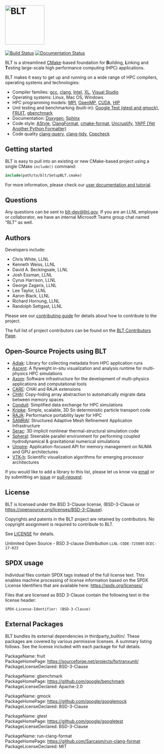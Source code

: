 # <img src="/share/blt/logo/blt_logo.png?raw=true" width="128" valign="middle" alt="BLT"/>

[![Build
Status](https://dev.azure.com/llnl-blt/blt/_apis/build/status/LLNL.blt?branchName=develop)](https://dev.azure.com/llnl-blt/blt/_build/latest?definitionId=1&branchName=develop)
[![Documentation Status](https://readthedocs.org/projects/llnl-blt/badge/?version=develop)](https://llnl-blt.readthedocs.io/en/develop/?badge=develop)

BLT is a streamlined [CMake](https://cmake.org)-based foundation for
<b>B</b>uilding, <b>L</b>inking and <b>T</b>esting large-scale high performance computing (HPC) applications.

BLT makes it easy to get up and running on a wide range of HPC compilers,
operating systems and technologies:
 * Compiler families:
      [gcc](https://gcc.gnu.org),
      [clang](https://clang.llvm.org),
      [Intel](https://software.intel.com/en-us/compilers),
      [XL](https://www.ibm.com/us-en/marketplace/ibm-c-and-c-plus-plus-compiler-family),
      [Visual Studio](https://visualstudio.microsoft.com/vs/features/cplusplus)
 * Operating systems:
      Linux,
      Mac OS,
      Windows
 * HPC programming models:
      [MPI](https://www.mpi-forum.org/),
      [OpenMP](https://www.openmp.org/),
      [CUDA](https://developer.nvidia.com/cuda-zone),
      [HIP](https://gpuopen.com/compute-product/hip-convert-cuda-to-portable-c-code)
 * Unit testing and benchmarking (built-in):
      [Google Test (gtest and gmock)](https://github.com/google/googletest),
      [FRUIT](https://sourceforge.net/projects/fortranxunit),
      [gbenchmark](https://github.com/google/benchmark)
 * Documentation:
      [Doxygen](http://www.doxygen.nl/),
      [Sphinx](http://www.sphinx-doc.org)
 * Code style:
      [AStyle](http://astyle.sourceforge.net),
      [ClangFormat](https://clang.llvm.org/docs/ClangFormat.html),
      [cmake-format](https://github.com/cheshirekow/cmake_format),
      [Uncrustify](http://uncrustify.sourceforge.net),
      [YAPF (Yet Another Python Formatter)](https://github.com/google/yapf)
 * Code quality
      [clang-query](http://clang.llvm.org/docs/LibASTMatchers.html),
      [clang-tidy](https://clang.llvm.org/extra/clang-tidy),
      [Cppcheck](http://cppcheck.sourceforge.net)


Getting started
---------------

BLT is easy to pull into an existing or new CMake-based project using a single CMake `include()` command:

  ```cmake
  include(path/to/blt/SetupBLT.cmake)
  ```

For more information, please check our [user documentation and tutorial](https://llnl-blt.readthedocs.io).

Questions
---------

Any questions can be sent to blt-dev@llnl.gov.  If you are an LLNL employee or collaborator, we have an
internal Microsoft Teams group chat named "BLT" as well.

Authors
-------

Developers include:

 * Chris White, LLNL
 * Kenneth Weiss, LLNL
 * David A. Beckingsale, LLNL
 * Josh Essman, LLNL
 * Cyrus Harrison, LLNL
 * George Zagaris, LLNL
 * Lee Taylor, LLNL
 * Aaron Black, LLNL
 * Richard Hornung, LLNL
 * Randolph Settgast, LLNL

Please see our [contributing guide](https://github.com/LLNL/blt/blob/develop/CONTRIBUTING.md)
for details about how to contribute to the project.

The full list of project contributors can be found on the
[BLT Contributors Page](https://github.com/LLNL/BLT/graphs/contributors).

Open-Source Projects using BLT
------------------------------

 * [Adiak](https://github.com/LLNL/Adiak): Library for collecting metadata from HPC application runs
 * [Ascent](https://github.com/Alpine-DAV/ascent): A flyweight in-situ visualization and analysis runtime for multi-physics HPC simulations
 * [Axom](https://github.com/LLNL/axom): Software infrastructure for the development of multi-physics applications and computational tools
 * [CARE](https://github.com/LLNL/CARE): CHAI and RAJA extensions
 * [CHAI](https://github.com/LLNL/CHAI): Copy-hiding array abstraction to automatically migrate data between memory spaces
 * [Conduit](https://github.com/LLNL/conduit): Simplified data exchange for HPC simulations
 * [Kripke](https://github.com/LLNL/Kripke): Simple, scalable, 3D Sn deterministic particle transport code
 * [RAJA](https://github.com/LLNL/raja): Performance portability layer for HPC
 * [SAMRAI](https://github.com/LLNL/SAMRAI): Structured Adaptive Mesh Refinement Application Infrastructure
 * [Serac](https://github.com/LLNL/serac): 3D implicit nonlinear thermal-structural simulation code
 * [Spheral](https://github.com/LLNL/spheral): Steerable parallel environment for performing coupled hydrodynamical & gravitational numerical simulations
 * [Umpire](https://github.com/LLNL/Umpire): Application-focused API for memory management on NUMA and GPU architectures
 * [VTK-h](https://github.com/Alpine-DAV/vtk-h): Scientific visualization algorithms for emerging processor architectures

If you would like to add a library to this list, please let us know via [email](mailto:blt-dev@llnl.gov)
or by submitting an [issue](https://github.com/LLNL/blt/issues) or [pull-request](https://github.com/LLNL/blt/pulls).

License
-------

BLT is licensed under the BSD 3-Clause license,
(BSD-3-Clause or https://opensource.org/licenses/BSD-3-Clause).

Copyrights and patents in the BLT project are retained by contributors.
No copyright assignment is required to contribute to BLT.

See [LICENSE](./LICENSE) for details.

Unlimited Open Source - BSD 3-clause Distribution
`LLNL-CODE-725085`  `OCEC-17-023`

SPDX usage
------------

Individual files contain SPDX tags instead of the full license text.
This enables machine processing of license information based on the SPDX
License Identifiers that are available here: https://spdx.org/licenses/

Files that are licensed as BSD 3-Clause contain the following
text in the license header:

    SPDX-License-Identifier: (BSD-3-Clause)

External Packages
-------------------
BLT bundles its external dependencies in thirdparty_builtin/.  These
packages are covered by various permissive licenses.  A summary listing
follows.  See the license included with each package for full details.

[//]: # (Note: The spaces at the end of each line below add line breaks)

PackageName: fruit  
PackageHomePage: https://sourceforge.net/projects/fortranxunit/  
PackageLicenseDeclared: BSD-3-Clause  

PackageName: gbenchmark  
PackageHomePage: https://github.com/google/benchmark  
PackageLicenseDeclared: Apache-2.0  

PackageName: gmock  
PackageHomePage: https://github.com/google/googlemock  
PackageLicenseDeclared: BSD-3-Clause  

PackageName: gtest  
PackageHomePage: https://github.com/google/googletest  
PackageLicenseDeclared: BSD-3-Clause  

PackageName: run-clang-format  
PackageHomePage: https://github.com/Sarcasm/run-clang-format  
PackageLicenseDeclared: MIT  
